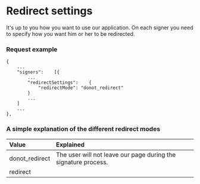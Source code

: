 # Redirect settings

It's up to you how you want to use our application. On each signer you need to specify how you want him or her to be redirected.

### Request example

```
{
    ...
    "signers":    [{    
        ...
        "redirectSettings":    {
            "redirectMode": "donot_redirect"
        } 
        ...   
    ]
    ...
},    
```



### A simple explanation of the different redirect modes

| Value | Explained |
| :--- | :--- |
| donot\_redirect | The user will not leave our page during the signature process.  |
| redirect |  |





